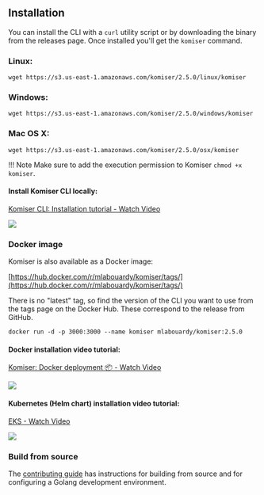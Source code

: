 ## Installation

You can install the CLI with a `curl` utility script or by downloading the binary from the releases page. Once installed you'll get the `komiser` command.

### Linux:

```
wget https://s3.us-east-1.amazonaws.com/komiser/2.5.0/linux/komiser
```

### Windows:

```
wget https://s3.us-east-1.amazonaws.com/komiser/2.5.0/windows/komiser
```

### Mac OS X:

```
wget https://s3.us-east-1.amazonaws.com/komiser/2.5.0/osx/komiser
```

!!! Note
    Make sure to add the execution permission to Komiser `chmod +x komiser`.

#### Install Komiser CLI locally:

<a href="https://www.loom.com/share/27d586a54cef49f3b394085afb119afa">
    <p>Komiser CLI: Installation tutorial  - Watch Video</p>
    <img style="max-width:300px;" src="https://cdn.loom.com/sessions/thumbnails/27d586a54cef49f3b394085afb119afa-1658241069897-with-play.gif">
  </a>

### Docker image

Komiser is also available as a Docker image:

[https://hub.docker.com/r/mlabouardy/komiser/tags/](https://hub.docker.com/r/mlabouardy/komiser/tags/)

There is no "latest" tag, so find the version of the CLI you want to use from the tags page on the Docker Hub. These correspond to the release from GitHub.

```
docker run -d -p 3000:3000 --name komiser mlabouardy/komiser:2.5.0
```

#### Docker installation video tutorial:

<a href="https://www.loom.com/share/5ce75af3a4a34dffb923f126019b0f7b">
    <p>Komiser: Docker deployment 📦 - Watch Video</p>
    <img style="max-width:300px;" src="https://cdn.loom.com/sessions/thumbnails/5ce75af3a4a34dffb923f126019b0f7b-1658315486250-with-play.gif">
  </a>

#### Kubernetes (Helm chart) installation video tutorial:

<a href="https://www.loom.com/share/45277c0609cd47508d1855a73ec61309">
    <p>EKS - Watch Video</p>
    <img style="max-width:300px;" src="https://cdn.loom.com/sessions/thumbnails/45277c0609cd47508d1855a73ec61309-with-play.gif">
  </a>

### Build from source

The [contributing guide](https://docs.komiser.io/contributing) has instructions for building from source and for configuring a Golang development environment.